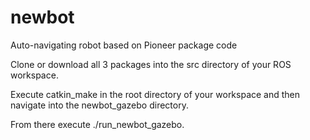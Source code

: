 # newbot
Auto-navigating robot based on Pioneer package code

Clone or download all 3 packages into the src directory of your ROS workspace.

Execute catkin_make in the root directory of your workspace and then navigate into the newbot_gazebo directory.

From there execute ./run_newbot_gazebo.
